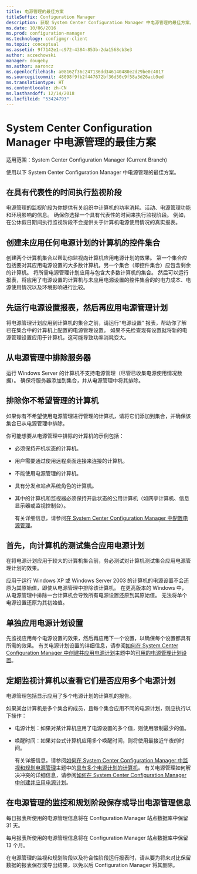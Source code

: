 ```yaml
---
title: 电源管理的最佳方案
titleSuffix: Configuration Manager
description: 获取 System Center Configuration Manager 中电源管理的最佳方案。
ms.date: 10/06/2016
ms.prod: configuration-manager
ms.technology: configmgr-client
ms.topic: conceptual
ms.assetid: 9f7142e1-c972-4384-853b-2da1568cb3e3
author: aczechowski
manager: dougeby
ms.author: aaroncz
ms.openlocfilehash: a08162f36c247136dd346140480e2d29be0c4017
ms.sourcegitcommit: 48098f9fb2f447672bf36d50c9f58a3d26acb9ed
ms.translationtype: HT
ms.contentlocale: zh-CN
ms.lasthandoff: 12/14/2018
ms.locfileid: "53424793"
---
```

# <a name="best-practices-for-power-management-in-system-center-configuration-manager"></a>System Center Configuration Manager 中电源管理的最佳方案

适用范围：System Center Configuration Manager (Current Branch)

使用以下 System Center Configuration Manager 中电源管理的最佳方案。  

## <a name="perform-the-monitoring-phase-at-a-representative-time"></a>在具有代表性的时间执行监视阶段  
 电源管理的监视阶段为你提供有关组织中计算机的功率消耗、活动、电源管理功能和环境影响的信息。 确保你选择一个具有代表性的时间来执行监视阶段。 例如，在公休假日期间执行监视阶段不会提供关于计算机电源使用情况的真实报表。  

## <a name="create-a-control-collection-of-computers-with-no-power-plans-applied"></a>创建未应用任何电源计划的计算机的控件集合  
 创建两个计算机集合以帮助你监视向计算机应用电源计划的效果。 第一个集合应包括要对其应用电源设置的大多数计算机，另一个集合（即控件集合）应包含剩余的计算机。 将所需电源管理计划应用与包含大多数计算机的集合。 然后可以运行报表，将应用了电源设置的计算机与未应用电源设置的控件集合的的电力成本、电源使用情况以及环境影响进行比较。  

## <a name="run-the-power-settings-report-before-you-apply-a-power-management-plan"></a>先运行电源设置报表，然后再应用电源管理计划  
 将电源管理计划应用到计算机的集合之前，请运行“电源设置”  报表，帮助你了解已在集合中的计算机上配置的电源管理设置。 如果不先检查现有设置就将新的电源管理设置应用于计算机，这可能导致功率消耗变大。  

## <a name="exclude-servers-from-power-management"></a>从电源管理中排除服务器  
 运行 Windows Server 的计算机不支持电源管理（尽管已收集电源使用情况数据）。 确保将服务器添加到集合，并从电源管理中将其排除。  

## <a name="exclude-computers-that-you-do-not-want-to-manage"></a>排除你不希望管理的计算机  
 如果你有不希望使用电源管理进行管理的计算机，请将它们添加到集合，并确保该集合已从电源管理中排除。  

 你可能想要从电源管理中排除的计算机的示例包括：  

- 必须保持开机状态的计算机。  

- 用户需要通过使用远程桌面连接来连接的计算机。  

- 不能使用电源管理的计算机。  

- 具有分发点站点系统角色的计算机。  

- 其中的计算机和监视器必须保持开启状态的公用计算机（如网亭计算机、信息显示器或监视控制台）。  

  有关详细信息，请参阅[在 System Center Configuration Manager 中配置电源管理](../../../../core/clients/manage/power/configuring-power-management.md)。  

## <a name="first-apply-power-plans-to-a-test-collection-of-computers"></a>首先，向计算机的测试集合应用电源计划  
 在将电源计划应用于较大的计算机集合前，务必测试对计算机测试集合应用电源管理计划的效果。  

 应用于运行 Windows XP 或 Windows Server 2003 的计算机的电源设置不会还原为其原始值，即使从电源管理中排除该计算机。 在更高版本的 Windows 中，从电源管理中排除一台计算机会导致所有电源设置还原到其原始值。 无法将单个电源设置还原为其初始值。  

## <a name="apply-power-plan-settings-individually"></a>单独应用电源计划设置  
 先监视应用每个电源设置的效果，然后再应用下一个设置，以确保每个设置都具有所需的效果。 有关电源计划设置的详细信息，请参阅[如何在 System Center Configuration Manager 中创建并应用电源计划](../../../../core/clients/manage/power/create-and-apply-power-plans.md)主题中的[可用的电源管理计划设置](../../../../core/clients/manage/power/create-and-apply-power-plans.md#BKMK_Plans)。  

## <a name="regularly-monitor-computers-to-see-if-they-have-multiple-power-plans-applied"></a>定期监视计算机以查看它们是否应用多个电源计划  
 电源管理包括显示应用了多个电源计划的计算机的报告。  

 如果某台计算机是多个集合的成员，且每个集合应用不同的电源计划，则应执行以下操作：  

-   电源计划：如果对某计算机应用了电源设置的多个值，则使用限制最少的值。  

-   唤醒时间：如果对台式计算机应用多个唤醒时间，则将使用最接近午夜的时间。  

     有关详细信息，请参阅[如何在 System Center Configuration Manager 中监视和规划电源管理](../../../../core/clients/manage/power/monitor-and-plan-for-power-management.md)主题中的[具有多个电源计划的计算机](../../../../core/clients/manage/power/monitor-and-plan-for-power-management.md#BKMK_Multiple)。 有关电源管理如何解决冲突的详细信息，请参阅[如何在 System Center Configuration Manager 中创建并应用电源计划](../../../../core/clients/manage/power/create-and-apply-power-plans.md)。  

## <a name="save-or-export-power-management-information-during-the-monitoring-and-planning-phase-of-power-management"></a>在电源管理的监控和规划阶段保存或导出电源管理信息  
 每日报表所使用的电源管理信息将在 Configuration Manager 站点数据库中保留 31 天。  

 每月报表所使用的电源管理信息将在 Configuration Manager 站点数据库中保留 13 个月。  

 在电源管理的监视和规划阶段以及符合性阶段运行报表时，请从要为将来对比保留数据的报表保存或导出结果，以免以后 Configuration Manager 将其删除。  
